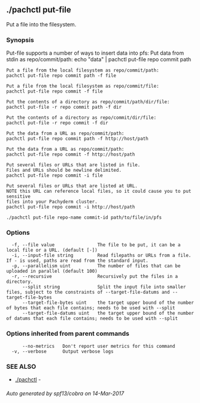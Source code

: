 ## ./pachctl put-file

Put a file into the filesystem.

### Synopsis


Put-file supports a number of ways to insert data into pfs:
	Put data from stdin as repo/commit/path:
	echo "data" | pachctl put-file repo commit path

	Put a file from the local filesystem as repo/commit/path:
	pachctl put-file repo commit path -f file

	Put a file from the local filesystem as repo/commit/file:
	pachctl put-file repo commit -f file

	Put the contents of a directory as repo/commit/path/dir/file:
	pachctl put-file -r repo commit path -f dir

	Put the contents of a directory as repo/commit/dir/file:
	pachctl put-file -r repo commit -f dir

	Put the data from a URL as repo/commit/path:
	pachctl put-file repo commit path -f http://host/path

	Put the data from a URL as repo/commit/path:
	pachctl put-file repo commit -f http://host/path

	Put several files or URLs that are listed in file.
	Files and URLs should be newline delimited.
	pachctl put-file repo commit -i file

	Put several files or URLs that are listed at URL.
	NOTE this URL can reference local files, so it could cause you to put sensitive
	files into your Pachyderm cluster.
	pachctl put-file repo commit -i http://host/path
	

```
./pachctl put-file repo-name commit-id path/to/file/in/pfs
```

### Options

```
  -f, --file value                The file to be put, it can be a local file or a URL. (default [-])
  -i, --input-file string         Read filepaths or URLs from a file.  If - is used, paths are read from the standard input.
  -p, --parallelism uint          The number of files that can be uploaded in parallel (default 100)
  -r, --recursive                 Recursively put the files in a directory.
      --split string              Split the input file into smaller files, subject to the constraints of --target-file-datums and --target-file-bytes
      --target-file-bytes uint    the target upper bound of the number of bytes that each file contains; needs to be used with --split
      --target-file-datums uint   the target upper bound of the number of datums that each file contains; needs to be used with --split
```

### Options inherited from parent commands

```
      --no-metrics   Don't report user metrics for this command
  -v, --verbose      Output verbose logs
```

### SEE ALSO
* [./pachctl](./pachctl.md)	 - 

###### Auto generated by spf13/cobra on 14-Mar-2017

